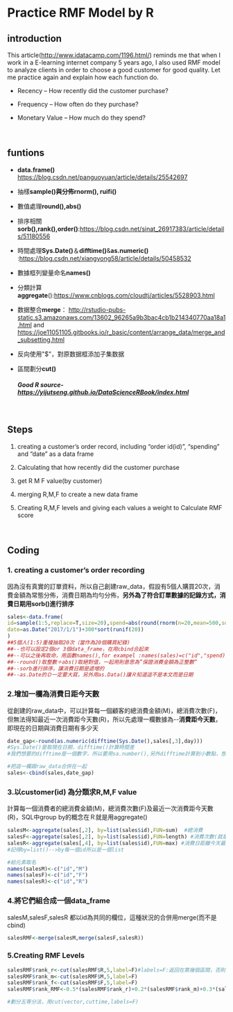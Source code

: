 # Practice RMF Model by R

## introduction

This article(http://www.idatacamp.com/1196.html/) reminds me that when I  work in a E-learning internet company 5 years ago,  I also used RMF model to analyze clients in order to choose a good customer for good quality. Let me practice again and explain how each function do.

- Recency – How recently did the customer purchase?


- Frequency – How often do they purchase?


- Monetary Value – How much do they spend?

  ​

## funtions

- **data.frame()** https://blog.csdn.net/panguoyuan/article/details/25542697

- 抽樣**sample()**與分佈**rnorm(), ruifi()**

- 數值處理**round(),abs()**

- 排序相關**sorb(),rank(),order()**:https://blog.csdn.net/sinat_26917383/article/details/51180556

- 時間處理**Sys.Date()**＆**difftime()**&**as.numeric()** :https://blog.csdn.net/xiangyong58/article/details/50458532

- 數據框列變量命名**names()**

- 分類計算**aggregate**():https://www.cnblogs.com/cloudtj/articles/5528903.html

- 数据整合**merge**： <http://rstudio-pubs-static.s3.amazonaws.com/13602_96265a9b3bac4cb1b214340770aa18a1.html>  and https://joe11051105.gitbooks.io/r_basic/content/arrange_data/merge_and_subsetting.html

- 反向使用"$"，對原数据框添加子集数据

- 區間劃分**cut()**

  #### *Good R source-https://yijutseng.github.io/DataScienceRBook/index.html*

  ​

## Steps

1. creating a customer’s order record, including “order id(id)”, “spending” and “date” as a data frame

2. Calculating that how recently did the customer purchase

3. get R M F value(by customer)

4. merging R,M,F to create a new data frame 

5. Creating R,M,F levels and giving each values a weight to Calculate RMF score

   ​

## Coding

### 1. creating a customer’s order recording

因為沒有真實的訂單資料，所以自己創建raw_data，假設有5個人購買20次，消費金額為常態分佈，消費日期為均勻分佈，**另外為了符合訂單數據的記錄方式，消費日期用sorb()進行排序**

```r
sales<-data.frame(
id=sample(1:5,replace=T,size=20),spend=abs(round(rnorm(n=20,mean=500,sd=300))),
date=as.Date("2017/1/1")+300*sort(runif(20))
)
##5個人(1:5)重複抽取20次（當作為20個購買紀錄)
##--也可以設定2個or 3個data_frame，在用cbind合起來
##--可以之後再取命，用函數names(),for exampel :names(sales)=c("id","spend)
##--round()取整數＋abs()取絕對值，一起用則意思為”保證消費金額為正整數“
##--sorb進行排序，讓消費日期是遞增的
##--as.Date的Ｄ一定要大寫，另外用as.Data()讓Ｒ知道這不是本文而是日期
```



### 2.增加一欄為消費日距今天數

從創建的raw_data中，可以計算每一個顧客的總消費金額(M)，總消費次數(F)，但無法得知最近一次消費距今天數(R)，所以先處理一欄數據為--**消費距今天數**，即現在的日期與消費日期有多少天

```r
date_gap<-round(as.numeric(difftime(Sys.Date(),sales[,3],day))) 
#Sys.Date()是取現在日期，difftime()計算時間差
#我們想要的difftime是一個數字，所以要用sa.number(),另外difftime計算到小數點，想要取整數值（所以用round)

#把這一欄跟raw_data合併在一起 
sales<-cbind(sales,date_gap)
```



### 3.以customer(id) 為分類求R,M,F value

計算每一個消費者的總消費金額(M)，總消費次數(F)及最近一次消費距今天數(R)，SQL中group by的概念在Ｒ就是用aggregate()

```r
salesM<-aggregate(sales[,2], by=list(sales$id),FUN=sum)  #總消費
salesF<-aggregate(sales[,2], by=list(sales$id),FUN=length) #消費次數(就是長度length)
salesR<-aggregate(sales[,4], by=list(sales$id),FUN=max) #消費日距離今天最近的天數
#記得by=list()-->by每一個id所以是一個list

#給元素取名
names(salesM)<-c("id","M")
names(salesF)<-c("id","F")
names(salesR)<-c("id","R")
```



### 4.將它們組合成一個data_frame

salesM,salesF,salesR 都以id為共同的欄位，這種狀況的合併用merge(而不是cbind)

```r
salesRMF<-merge(salesM,merge(salesF,salesR)) 
```



### 5.Creating RMF Levels

```r
salesRMF$rank_r<-cut(salesRMF$R,5,label=F)#labels=F:返回在第幾個區間，否則會顯示具體的區間
salesRMF$rank_m<-cut(salesRMF$M,5,label=F)
salesRMF$rank_f<-cut(salesRMF$F,5,label=F)
salesRMF$rank_RMF<-0.5*(salesRMF$rank_r)+0.2*(salesRMF$rank_m)+0.3*(salesRMF$rank_f)

#劃分五等分法，用cut(vector,cuttime,labels=F)
```




